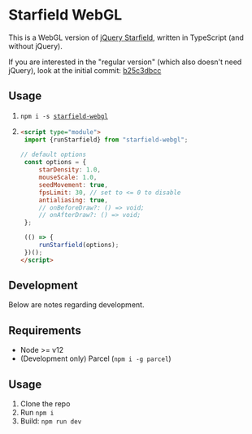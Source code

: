 # Starfield WebGL

This is a WebGL version of [jQuery Starfield][1], written in TypeScript (and without jQuery).

If you are interested in the "regular version" (which also doesn't need jQuery), look at the initial
commit: [b25c3dbcc][2]

## Usage

1. <code>npm i -s [starfield-webgl](https://www.npmjs.com/package/starfield-webgl)</code>
2. ```html
   <script type="module">
    import {runStarfield} from "starfield-webgl";
    
   // default options
    const options = {
        starDensity: 1.0,
        mouseScale: 1.0,
        seedMovement: true,
        fpsLimit: 30, // set to <= 0 to disable
        antialiasing: true,
        // onBeforeDraw?: () => void;
        // onAfterDraw?: () => void;
    };

    (() => {
        runStarfield(options);
    })();
   </script>
   ```

## Development

Below are notes regarding development.

## Requirements

- Node >= v12
- (Development only) Parcel (`npm i -g parcel`)

## Usage

1. Clone the repo
2. Run `npm i`
3. Build: `npm run dev`

[1]: https://github.com/rocketwagon/jquery-starfield
[2]: https://github.com/lfuelling/starfield-webgl/tree/b25c3dbcc4e789864dc0fdb5ac5dd30c12964c78
